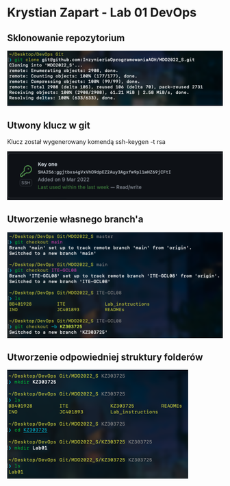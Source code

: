# Krystian Zapart - Lab 01 DevOps

## Sklonowanie repozytorium 

![Screen 1](screenshots/clone.png)

## Utwony klucz w git

 Klucz został wygenerowany komendą ssh-keygen -t rsa

![Screen 2](screenshots/ssh_key.png)

## Utworzenie własnego branch'a

![Screen 5](screenshots/branch_change.png)

## Utworzenie odpowiedniej struktury folderów

![Screen 6](screenshots/folders.png)
